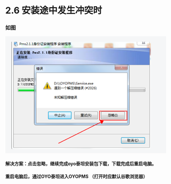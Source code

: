 # 2.6 安装途中发生冲突时

### 如图

![](../../../.gitbook/assets/image%20%28236%29.png)

#### 解决方案：点击忽略，继续完成oyo泰坦安装包下载，下载完成后重启电脑。

#### 重启电脑后，通过OYO泰坦进入OYOPMS （打开时应默认谷歌浏览器）




